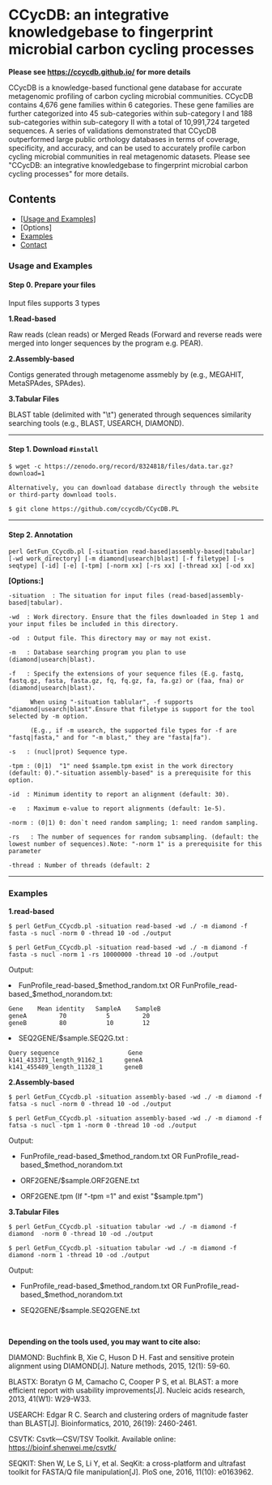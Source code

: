 # CCycDB: an integrative knowledgebase to fingerprint microbial carbon cycling processes
<!-- button -->

**Please see https://ccycdb.github.io/ for more details**

CCycDB is a knowledge-based functional gene database for accurate metagenomic profiling of carbon cycling microbial communities. CCycDB contains 4,676 gene families within 6 categories. These gene families are further categorized into 45 sub-categories within sub-category I and 188 sub-categories within sub-category II with a total of 10,991,724 targeted sequences. A series of validations demonstrated that CCycDB outperformed large public orthology databases in terms of coverage, specificity, and accuracy, and can be used to accurately profile carbon cycling microbial communities in real metagenomic datasets.
Please see "CCycDB: an integrative knowledgebase to fingerprint microbial carbon cycling processes" for more details.

## Contents

- [[Usage and Examples]](#usage)
- [Options]
- [Examples](#examples)
- [Contact](#contact)

### Usage and Examples

#### Step 0. Prepare your files 

Input files supports 3 types

**1.Read-based**

Raw reads (clean reads) or Merged Reads (Forward and reverse reads were merged into longer sequences by the program e.g. PEAR).

**2.Assembly-based**

Contigs generated through metagenome assmebly by (e.g., MEGAHIT, MetaSPAdes, SPAdes).

**3.Tabular Files**

BLAST table (delimited with "\t") generated through sequences similarity searching tools (e.g., BLAST, USEARCH, DIAMOND).

---
#### Step 1. Download `#install`
```
$ wget -c https://zenodo.org/record/8324818/files/data.tar.gz?download=1

Alternatively, you can download database directly through the website or third-party download tools.

$ git clone https://github.com/ccycdb/CCycDB.PL
```
---
#### Step 2. Annotation

```
perl GetFun_CCycdb.pl [-situation read-based|assembly-based|tabular] [-wd work_directory] [-m diamond|usearch|blast] [-f filetype] [-s seqtype] [-id] [-e] [-tpm] [-norm xx] [-rs xx] [-thread xx] [-od xx]
```

**[Options:]**
```
-situation  : The situation for input files (read-based|assembly-based|tabular).

-wd  : Work directory. Ensure that the files downloaded in Step 1 and your input files be included in this directory.

-od  : Output file. This directory may or may not exist.

-m   : Database searching program you plan to use (diamond|usearch|blast).

-f   : Specify the extensions of your sequence files (E.g. fastq, fastq.gz, fasta, fasta.gz, fq, fq.gz, fa, fa.gz) or (faa, fna) or (diamond|usearch|blast).
     
      When using "-situation tablular", -f supports "diamond|usearch|blast".Ensure that filetype is support for the tool selected by -m option.
      
      (E.g., if -m usearch, the supported file types for -f are "fastq|fasta," and for "-m blast," they are "fasta|fa").
   
-s   : (nucl|prot) Sequence type.

-tpm : (0|1)  "1" need $sample.tpm exist in the work directory (default: 0)."-situation assembly-based" is a prerequisite for this option.

-id  : Minimum identity to report an alignment (default: 30).

-e   : Maximum e-value to report alignments (default: 1e-5).

-norm : (0|1) 0: don`t need random sampling; 1: need random sampling.

-rs   : The number of sequences for random subsampling. (default: the lowest number of sequences).Note: "-norm 1" is a prerequisite for this parameter

-thread : Number of threads (default: 2
```

---
### Examples

**1.read-based**
```
$ perl GetFun_CCycdb.pl -situation read-based -wd ./ -m diamond -f fasta -s nucl -norm 0 -thread 10 -od ./output

$ perl GetFun_CCycdb.pl -situation read-based -wd ./ -m diamond -f fasta -s nucl -norm 1 -rs 10000000 -thread 10 -od ./output

```
<p> Output:</p>

<li>FunProfile_read-based_$method_random.txt  OR  FunProfile_read-based_$method_norandom.txt:</li>

```
Gene    Mean identity   SampleA    SampleB
geneA         70           5         20
geneB         80           10        12
```

<li>SEQ2GENE/$sample.SEQ2G.txt :</li>

```
Query sequence                   Gene
k141_433371_length_91162_1      geneA
k141_455489_length_11328_1      geneB
```

**2.Assembly-based**

```
$ perl GetFun_CCycdb.pl -situation assembly-based -wd ./ -m diamond -f fatsa -s nucl -norm 0 -thread 10 -od ./output

$ perl GetFun_CCycdb.pl -situation assembly-based -wd ./ -m diamond -f fatsa -s nucl -tpm 1 -norm 0 -thread 10 -od ./output
```

<p>Output:</p>

- FunProfile_read-based_$method_random.txt OR FunProfile_read-based_$method_norandom.txt

- ORF2GENE/$sample.ORF2GENE.txt

- ORF2GENE.tpm (If "-tpm =1" and exist "$sample.tpm")


**3.Tabular Files**

```
$ perl GetFun_CCycdb.pl -situation tabular -wd ./ -m diamond -f diamond  -norm 0 -thread 10 -od ./output

$ perl GetFun_CCycdb.pl -situation tabular -wd ./ -m diamond -f diamond -norm 1 -thread 10 -od ./output
```

<p>Output:</b>

- FunProfile_read-based_$method_random.txt OR FunProfile_read-based_$method_norandom.txt

- SEQ2GENE/$sample.SEQ2GENE.txt
<br>

 
<p><b>Depending on the tools used, you may want to cite also:</b></p>

DIAMOND: Buchfink B, Xie C, Huson D H. Fast and sensitive protein alignment using DIAMOND[J]. Nature methods, 2015, 12(1): 59-60.

BLASTX: Boratyn G M, Camacho C, Cooper P S, et al. BLAST: a more efficient report with usability improvements[J]. Nucleic acids research, 2013, 41(W1): W29-W33.

USEARCH: Edgar R C. Search and clustering orders of magnitude faster than BLAST[J]. Bioinformatics, 2010, 26(19): 2460-2461.

CSVTK: Csvtk—CSV/TSV Toolkit. Available online: https://bioinf.shenwei.me/csvtk/

SEQKIT: Shen W, Le S, Li Y, et al. SeqKit: a cross-platform and ultrafast toolkit for FASTA/Q file manipulation[J]. PloS one, 2016, 11(10): e0163962.

